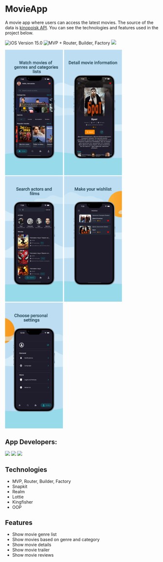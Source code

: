 # MovieApp
A movie app where users can access the latest movies. The source of the data is [kinopoisk API](https://api.kinopoisk.dev/documentation). You can see the technologies and features used in the project below.
<p align= "left">


<img src="https://img.shields.io/badge/iOS-15.0%2B-success" alt="iOS Version 15.0"/></a>
<img src="https://img.shields.io/badge/MVP-ff69b4" alt="MVP + Router, Builder, Factory
" /></a>
<img src="https://img.shields.io/badge/No storyboard-purple" /></a>
</p>

<p float="left">
  <img src="https://github.com/Vanopr/MovieApp/blob/develop/Resource/Assets.xcassets/Images/image1.imageset/image1.png" width="190" />
  <img src="https://github.com/Vanopr/MovieApp/blob/develop/Resource/Assets.xcassets/Images/image2.imageset/image2.png" width="190" /> 
  <img src="https://github.com/Vanopr/MovieApp/blob/develop/Resource/Assets.xcassets/Images/image3.imageset/image3.png" width="190" />
  <img src="https://github.com/Vanopr/MovieApp/blob/develop/Resource/Assets.xcassets/Images/image4.imageset/image4.png" width="190" />
  <img src="https://github.com/Vanopr/MovieApp/blob/develop/Resource/Assets.xcassets/Images/image5.imageset/image5.png" width="190" />
</p>

## App Developers:
<p align="left"> 
<a href="https://github.com/Vanopr">
<img src="https://img.shields.io/badge/Vanopr-gray"/></a>
<a href="https://github.com/viktorporch">
<img src="https://img.shields.io/badge/viktorporch-red"/></a>
<a href="https://github.com/Nodnet">
<img src="https://img.shields.io/badge/Nodnet-green"/></a>
</p>

## Technologies
* MVP, Router, Builder, Factory
* Snapkit
* Realm
* Lottie
* Kingfisher
* OOP


## Features

- Show movie genre list
- Show movies based on genre and category
- Show movie details
- Show movie trailer
- Show movie reviews



